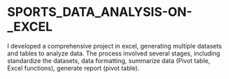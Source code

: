 # SPORTS_DATA_ANALYSIS-ON-_EXCEL
I developed a comprehensive project in excel, generating multiple datasets and tables to analyze data. The process involved several stages, including standardize the datasets, data formatting, summarize data (Pivot table, Excel functions), generate report (pivot table). 
